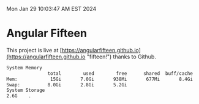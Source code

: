 Mon Jan 29 10:03:47 AM EST 2024

# Angular Fifteen


This project is live at [https://angularfifteen.github.io](https://angularfifteen.github.io "fifteen!") thanks to Github.

```bash
System Memory
               total        used        free      shared  buff/cache   available
Mem:            15Gi       7.0Gi       938Mi       677Mi       8.4Gi       8.3Gi
Swap:          8.0Gi       2.8Gi       5.2Gi
System Storage
2.6G	.
```
